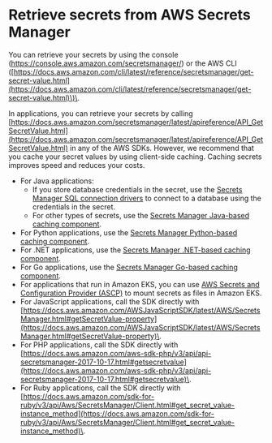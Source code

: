 # Retrieve secrets from AWS Secrets Manager<a name="retrieving-secrets"></a>

You can retrieve your secrets by using the console \([https://console\.aws\.amazon\.com/secretsmanager/](https://console.aws.amazon.com/secretsmanager/)\) or the AWS CLI \([https://docs.aws.amazon.com/cli/latest/reference/secretsmanager/get-secret-value.html](https://docs.aws.amazon.com/cli/latest/reference/secretsmanager/get-secret-value.html)\)\.

In applications, you can retrieve your secrets by calling [https://docs.aws.amazon.com/secretsmanager/latest/apireference/API_GetSecretValue.html](https://docs.aws.amazon.com/secretsmanager/latest/apireference/API_GetSecretValue.html) in any of the AWS SDKs\. However, we recommend that you cache your secret values by using client\-side caching\. Caching secrets improves speed and reduces your costs\. 
+ For Java applications: 
  + If you store database credentials in the secret, use the [Secrets Manager SQL connection drivers](retrieving-secrets_jdbc.md) to connect to a database using the credentials in the secret\. 
  + For other types of secrets, use the [Secrets Manager Java\-based caching component](retrieving-secrets_cache-java.md)\.
+ For Python applications, use the [Secrets Manager Python\-based caching component](retrieving-secrets_cache-python.md)\.
+ For \.NET applications, use the [Secrets Manager \.NET\-based caching component](retrieving-secrets_cache-net.md)\.
+ For Go applications, use the [Secrets Manager Go\-based caching component](retrieving-secrets_cache-go.md)\.
+ For applications that run in Amazon EKS, you can use [AWS Secrets and Configuration Provider \(ASCP\)](integrating_csi_driver.md) to mount secrets as files in Amazon EKS\.
+ For JavaScript applications, call the SDK directly with [https://docs.aws.amazon.com/AWSJavaScriptSDK/latest/AWS/SecretsManager.html#getSecretValue-property](https://docs.aws.amazon.com/AWSJavaScriptSDK/latest/AWS/SecretsManager.html#getSecretValue-property)\.
+ For PHP applications, call the SDK directly with [https://docs.aws.amazon.com/aws-sdk-php/v3/api/api-secretsmanager-2017-10-17.html#getsecretvalue](https://docs.aws.amazon.com/aws-sdk-php/v3/api/api-secretsmanager-2017-10-17.html#getsecretvalue)\.
+ For Ruby applications, call the SDK directly with [https://docs.aws.amazon.com/sdk-for-ruby/v3/api/Aws/SecretsManager/Client.html#get_secret_value-instance_method](https://docs.aws.amazon.com/sdk-for-ruby/v3/api/Aws/SecretsManager/Client.html#get_secret_value-instance_method)\.